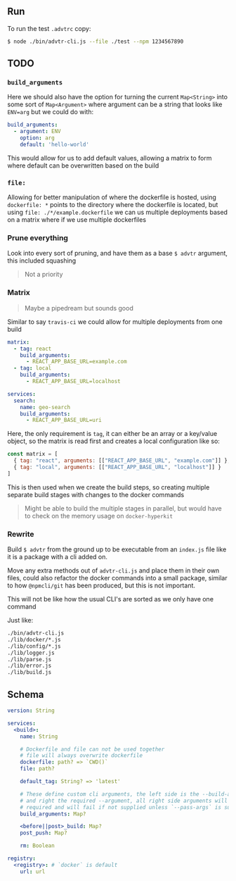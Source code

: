 ## Run

To run the test `.advtrc` copy:
```bash
$ node ./bin/advtr-cli.js --file ./test --npm 1234567890
```

## TODO

### `build_arguments`

Here we should also have the option for turning the current `Map<String>` into some sort of `Map<Argument>` where argument 
can be a string that looks like `ENV=arg` but we could do with:

```yaml
build_arguments:
  - argument: ENV
    option: arg
    default: 'hello-world'
```

This would allow for us to add default values, allowing a matrix to form where default can be overwritten based on the build

### `file:`

Allowing for better manipulation of where the dockerfile is hosted, using `dockerfile: *` points to the directory where the dockerfile
is located, but using `file: ./*/example.dockerfile` we can us multiple deployments based on a matrix where if we use multiple dockerfiles

### Prune everything

Look into every sort of pruning, and have them as a base `$ advtr` argument, this included squashing

> Not a priority

### Matrix

> Maybe a pipedream but sounds good

Similar to say `travis-ci` we could allow for multiple deployments from one build

```yaml
matrix:
  - tag: react
    build_arguments:
      - REACT_APP_BASE_URL=example.com
  - tag: local
    build_arguments:
      - REACT_APP_BASE_URL=localhost

services:
  search:
    name: geo-search
    build_arguments:
      - REACT_APP_BASE_URL=uri
```

Here, the only requirement is `tag`, it can either be an array or a key/value object, so the matrix is read first 
and creates a local configuration like so:

```javascript
const matrix = [
  { tag: "react", arguments: [["REACT_APP_BASE_URL", "example.com"]] },
  { tag: "local", arguments: [["REACT_APP_BASE_URL", "localhost"]] }
]
```

This is then used when we create the build steps, so creating multiple separate build stages with changes to the 
docker commands

> Might be able to build the multiple stages in parallel, but would have to check on the memory usage on `docker-hyperkit`

### Rewrite

Build `$ advtr` from the ground up to be executable from an `index.js` file like it is a package with a cli added on.

Move any extra methods out of `advtr-cli.js` and place them in their own files, could also refactor the docker commands 
into a small package, similar to how `@npmcli/git` has been produced, but this is not important.

This will not be like how the usual CLI's are sorted as we only have one command

Just like:

```bash
./bin/advtr-cli.js
./lib/docker/*.js
./lib/config/*.js
./lib/logger.js
./lib/parse.js
./lib/error.js
./lib/build.js
```

## Schema

```yaml
version: String

services:
  <build>:
    name: String

    # Dockerfile and file can not be used together
    # file will always overwrite dockerfile
    dockerfile: path? => `CWD()`
    file: path?

    default_tag: String? => 'latest'

    # These define custom cli arguments, the left side is the --build-arg
    # and right the required --argument, all right side arguments will be
    # required and will fail if not supplied unless `--pass-args` is supplied
    build_arguments: Map?

    <before||post>_build: Map?
    post_push: Map?

    rm: Boolean

registry:
  <registry>: # `docker` is default
    url: url
```
